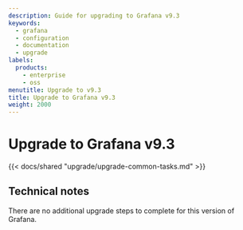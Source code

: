 ```yaml
---
description: Guide for upgrading to Grafana v9.3
keywords:
  - grafana
  - configuration
  - documentation
  - upgrade
labels:
  products:
    - enterprise
    - oss
menutitle: Upgrade to v9.3
title: Upgrade to Grafana v9.3
weight: 2000
---
```


# Upgrade to Grafana v9.3

{{< docs/shared "upgrade/upgrade-common-tasks.md" >}}

## Technical notes

There are no additional upgrade steps to complete for this version of Grafana.
